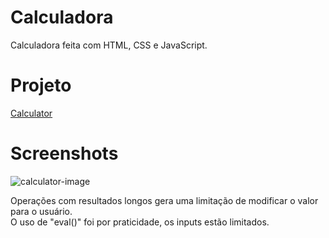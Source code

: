 # Calculadora
Calculadora feita com HTML, CSS e JavaScript.

# Projeto
[Calculator](https://devjonathanmendes.github.io/Calculadora/calculator)

# Screenshots
![calculator-image](https://user-images.githubusercontent.com/89454975/169324039-909fb5a9-bf42-49fa-b094-2fdcf539a834.png)

Operações com resultados longos gera uma limitação de modificar o valor para o usuário.\
O uso de "eval()" foi por praticidade, os inputs estão limitados.
